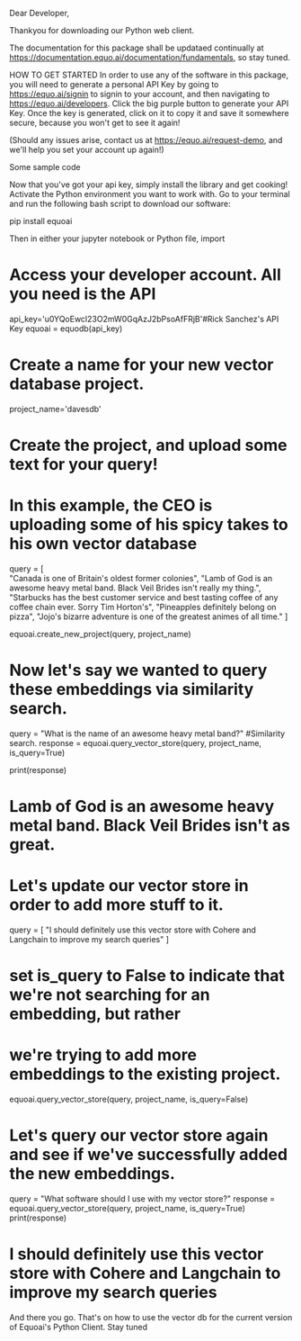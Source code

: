 Dear Developer,

Thankyou for downloading our Python web client.

The documentation for this package shall be updataed continually at
https://documentation.equo.ai/documentation/fundamentals, 
so stay tuned.

HOW TO GET STARTED
In order to use any of the software in this package, you will need to generate 
a personal API Key by going to https://equo.ai/signin to signin to your account, 
and then navigating to https://equo.ai/developers. 
Click the big purple button to generate your API Key.
Once the key is generated, click on it to copy it and save it somewhere secure, because you won't
get to see it again! 

(Should any issues arise, contact us at https://equo.ai/request-demo, and we'll help you set your 
account up again!)

Some sample code 

Now that you've got your api key, simply install the library and get cooking!
Activate the Python environment you want to work with.
Go to your terminal and run the following bash script to download our software:

pip install equoai

Then in either your jupyter notebook or Python file, import
# Access your developer account. All you need is the API
api_key='u0YQoEwcl23O2mW0GqAzJ2bPsoAfFRjB'#Rick Sanchez's API Key
equoai = equodb(api_key)

# Create a name for your new vector database project.
project_name='davesdb'

# Create the project, and upload some text for your query!
# In this example, the CEO is uploading some of his spicy takes to his own vector database
query = [  
           "Canada is one of Britain's oldest former colonies",
           "Lamb of God is an awesome heavy metal band. Black Veil Brides isn't really my thing.", 
           "Starbucks has the best customer service and best tasting coffee of any coffee chain ever. Sorry Tim Horton's",
           "Pineapples definitely belong on pizza", 
           "Jojo's bizarre adventure is one of the greatest animes of all time."
]

equoai.create_new_project(query, project_name)

# Now let's say we wanted to query these embeddings via similarity search.

query = "What is the name of an awesome heavy metal band?"
#Similarity search. 
response = equoai.query_vector_store(query, project_name, is_query=True)

print(response)
# Lamb of God is an awesome heavy metal band. Black Veil Brides isn't as great. 

# Let's update our vector store in order to add more stuff to it.


query = [
    "I should definitely use this vector store with Cohere and Langchain to improve my search queries"
]
# set is_query to False to indicate that we're not searching for an embedding, but rather 
# we're trying to add more embeddings to the existing project.
equoai.query_vector_store(query, project_name, is_query=False)

# Let's query our vector store again and see if we've successfully added the new embeddings.
query = "What software should I use with my vector store?"
response = equoai.query_vector_store(query, project_name, is_query=True)
print(response)

# I should definitely use this vector store with Cohere and Langchain to improve my search queries

And there you go. That's on how to use the vector db for the current version of Equoai's Python Client.
Stay tuned



